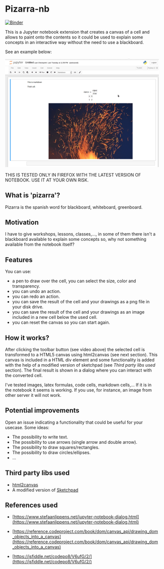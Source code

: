 Pizarra-nb
==========

[![Binder](https://mybinder.org/badge_logo.svg)](https://mybinder.org/v2/gh/kikocorreoso/pizarra-nb/master)

This is a Jupyter notebook extension that creates a canvas of a cell and allows
to paint onto the contents so it could be used to explain some concepts in an
interactive way without the need to use a blackboard.

See an example below:

![example](imgs/in_action.gif)

THIS IS TESTED ONLY IN FIREFOX WITH THE LATEST VERSION OF NOTEBOOK. USE IT
AT YOUR OWN RISK.

What is 'pizarra'?
------------------

Pizarra is the spanish word for blackboard, whiteboard, greenboard.

Motivation
----------

I have to give workshops, lessons, classes,..., in some of them there isn't
a blackboard available to explain some concepts so, why not something available
from the notebook itself?

Features
--------

You can use:

* a pen to draw over the cell, you can select the size, color and transparency.
* you can undo an action.
* you can redo an action.
* you can save the result of the cell and your drawings as a png file in your disk drive.
* you can save the result of the cell and your drawings as an image included in a new cell below the used cell.
* you can reset the canvas so you can start again.

How it works?
-------------

After clicking the toolbar button (see video above) the selected cell is
transformed to a HTML5 canvas using html2canvas (see next section). This 
canvas is included in a HTML div element and some functionality is added 
with the help of a modified version of sketchpad (see *Third party libs used* section).
The final result is shown in a dialog where you can interact with the converted
cell.

I've tested images, latex formulas, code cells, markdown cells,... If it is
in the notebook it seems is working. If you use, for instance, an image 
from other server it will not work.

Potential improvements
----------------------

Open an issue indicating a functionality that could be useful for your usecase.
Some ideas:

* The possibility to write text.
* The possibility to use arrows (single arrow and double arrow).
* The possibility to draw squares/rectangles.
* The possibility to draw circles/ellipses.
* ...

Third party libs used
---------------------

* [html2canvas](http://html2canvas.hertzen.com/)
* A modified version of [Sketchpad](http://yiom.github.io/sketchpad/)

References used
---------------

* [https://www.stefaanlippens.net/jupyter-notebook-dialog.html](https://www.stefaanlippens.net/jupyter-notebook-dialog.html)

* [https://reference.codeproject.com/book/dom/canvas_api/drawing_dom_objects_into_a_canvas](https://reference.codeproject.com/book/dom/canvas_api/drawing_dom_objects_into_a_canvas)

* [https://jsfiddle.net/codepo8/V6ufG/2/](https://jsfiddle.net/codepo8/V6ufG/2/)
